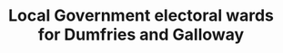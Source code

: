 ---
schema: default
title: Local Government electoral wards for Dumfries and Galloway
organization: Dumfries and Galloway Council
notes: 
resources:

  - name: Local Government electoral wards for Dumfries and Galloway JSON
  - url: https://api.usmart.io/org/9762f781-5c04-4759-a70b-afc585af1d12/7e3ad6b8-7968-49f3-9db8-5e72a0db03ff/1/urql
  - format: JSON

  - name: Local Government electoral wards for Dumfries and Galloway ZIP
  - url: https://data.usmart.io/org/9762f781-5c04-4759-a70b-afc585af1d12/resource?resourceGUID=48fd5bc3-38e6-4312-b8d3-a0f7062058af
  - format: ZIP

license: OGL3
category:

  - Built environment


  - Government, Local, Planning

maintainer: Tim Wisniewski
maintainer_email: tim@timwis.com
---